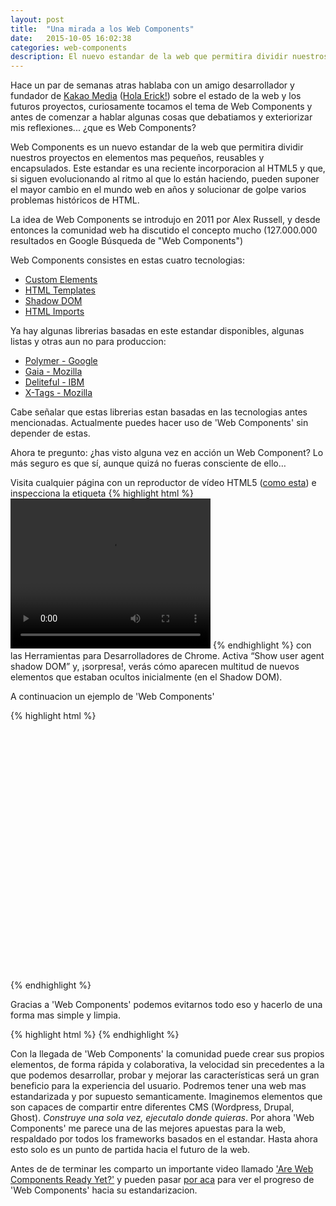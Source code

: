 ```yaml
---
layout: post
title:  "Una mirada a los Web Components"
date:   2015-10-05 16:02:38
categories: web-components
description: El nuevo estandar de la web que permitira dividir nuestros proyectos en elementos mas pequeños, reusables y encapsulados.
---
```


Hace un par de semanas atras hablaba con un amigo desarrollador y fundador de [Kakao Media](http://www.kakaomedia.com) ([Hola Erick!](http://www.twitter.com/eveevans)) sobre el estado de la web y los futuros proyectos, curiosamente tocamos el tema de Web Components y antes de comenzar a hablar algunas cosas que debatiamos y exteriorizar mis reflexiones... ¿que es Web Components?

Web Components es un nuevo estandar de la web que permitira dividir nuestros proyectos en elementos mas pequeños, reusables y encapsulados. Este estandar es una reciente incorporacion al HTML5 y que, si siguen evolucionando al ritmo al que lo están haciendo, pueden suponer el mayor cambio en el mundo web en años y solucionar de golpe varios problemas históricos de HTML.

La idea de Web Components se introdujo en 2011 por Alex Russell, y desde entonces la comunidad web ha discutido el concepto mucho (127.000.000 resultados en Google Búsqueda de "Web Components")

Web Components consistes en estas cuatro tecnologias:

* [Custom Elements](https://developer.mozilla.org/en-US/docs/Web/Web_Components/Custom_Elements)
* [HTML Templates](https://developer.mozilla.org/en-US/docs/Web/HTML/Element/template)
* [Shadow DOM](https://developer.mozilla.org/en-US/docs/Web/Web_Components/Shadow_DOM)
* [HTML Imports](https://developer.mozilla.org/en-US/docs/Web/Web_Components/HTML_Imports)


Ya hay algunas librerias basadas en este estandar disponibles, algunas listas y otras aun no para produccion:

* [Polymer - Google](https://github.com/polymer/polymer)
* [Gaia - Mozilla](https://github.com/gaia-components/gaia-components)
* [Deliteful - IBM](https://github.com/ibm-js/deliteful)
* [X-Tags - Mozilla](http://x-tags.org/)


Cabe señalar que estas librerias estan basadas en las tecnologias antes mencionadas. Actualmente puedes hacer uso de 'Web Components' sin depender de estas.


Ahora te pregunto: ¿has visto alguna vez en acción un Web Component? Lo más seguro es que sí, aunque quizá no fueras consciente de ello…

Visita cualquier página con un reproductor de vídeo HTML5 ([como esta](http://vimeo.com/blog/post:606)) e inspecciona la etiqueta {% highlight html %}
<video width="320" height="240" controls><source src="pollito.mp4" type="video/mp4"></video> {% endhighlight %} con las Herramientas para Desarrolladores de Chrome. Activa “Show user agent shadow DOM” y, ¡sorpresa!, verás cómo aparecen multitud de nuevos elementos que estaban ocultos inicialmente (en el Shadow DOM).

A continuacion un ejemplo de 'Web Components'

{% highlight html %}
<!DOCTYPE html>
<html>
  <head>
    <style>
      #map_canvas {
        width: 500px;
        height: 400px;
      }
    </style>
    <script src="https://maps.googleapis.com/maps/api/js"></script>
    <script>
      function initialize() {
        var mapCanvas = document.getElementById('map_canvas');
        var mapOptions = {
          center: new google.maps.LatLng(44.5403, -78.5463),
          zoom: 8,
          mapTypeId: google.maps.MapTypeId.ROADMAP
        }
        var map = new google.maps.Map(mapCanvas, mapOptions)
      }
      google.maps.event.addDomListener(window, 'load', initialize);
    </script>
  </head>
  <body>
    <div id="map_canvas"></div>
  </body>
</html>
{% endhighlight %}

Gracias a 'Web Components' podemos evitarnos todo eso y hacerlo de una forma mas simple y limpia.

{% highlight html %}
<google-map latitude="37.77493" longitude="-122.41942"></google-map>
{% endhighlight %}


Con la llegada de 'Web Components' la comunidad puede crear sus propios elementos, de forma rápida y colaborativa, la velocidad sin precedentes a la que podemos desarrollar, probar y mejorar las características será un gran beneficio para la experiencia del usuario. Podremos tener una web mas estandarizada y por supuesto semanticamente. Imaginemos elementos que son capaces de compartir entre diferentes CMS (Wordpress, Drupal, Ghost). _Construye una sola vez, ejecutalo donde quieras_. Por ahora 'Web Components' me parece una de las mejores apuestas para la web, respaldado por todos los frameworks basados en el estandar. Hasta ahora esto solo es un punto de partida hacia el futuro de la web.

Antes de de terminar les comparto un importante video llamado ['Are Web Components Ready Yet?'](https://www.youtube.com/watch?v=oDtpXhMQeew) y pueden pasar [por aca](http://jonrimmer.github.io/are-we-componentized-yet/) para ver el progreso de 'Web Components' hacia su estandarizacion.

